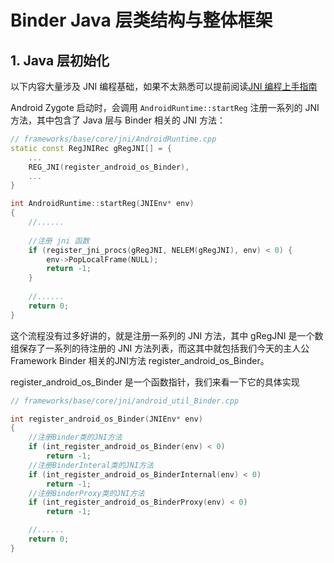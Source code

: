 # Binder Java 层类结构与整体框架

## 1. Java 层初始化

以下内容大量涉及 JNI 编程基础，如果不太熟悉可以提前阅读[JNI 编程上手指南]()

Android Zygote 启动时，会调用 `AndroidRuntime::startReg` 注册一系列的 JNI 方法，其中包含了 Java 层与 Binder 相关的 JNI 方法：

```c++
// frameworks/base/core/jni/AndroidRuntime.cpp
static const RegJNIRec gRegJNI[] = {
	...
	REG_JNI(register_android_os_Binder),
	...
}

int AndroidRuntime::startReg(JNIEnv* env)
{  
    //......
    
    //注册 jni 函数
    if (register_jni_procs(gRegJNI, NELEM(gRegJNI), env) < 0) {
        env->PopLocalFrame(NULL);
        return -1;
    }
    
    //......
    return 0;
}
```

这个流程没有过多好讲的，就是注册一系列的 JNI 方法，其中 gRegJNI 是一个数组保存了一系列的待注册的 JNI 方法列表，而这其中就包括我们今天的主人公 Framework Binder 相关的JNI方法 register_android_os_Binder。

register_android_os_Binder 是一个函数指针，我们来看一下它的具体实现

```c++
// frameworks/base/core/jni/android_util_Binder.cpp

int register_android_os_Binder(JNIEnv* env)
{
    //注册Binder类的JNI方法
    if (int_register_android_os_Binder(env) < 0)
        return -1;
    //注册BinderInteral类的JNI方法
    if (int_register_android_os_BinderInternal(env) < 0)
        return -1;
    //注册BinderProxy类的JNI方法
    if (int_register_android_os_BinderProxy(env) < 0)
        return -1;

    //......
    return 0;
}
```
